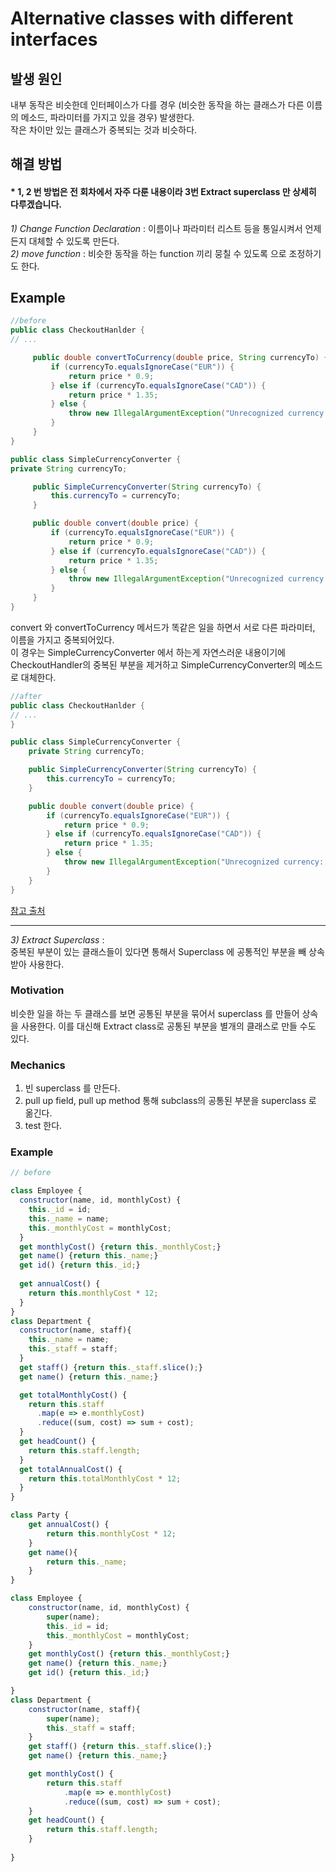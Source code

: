 # Alternative classes with different interfaces 

## 발생 원인 
내부 동작은 비슷한데 인터페이스가 다를 경우 (비슷한 동작을 하는 클래스가 다른 이름의 메소드, 파라미터를 가지고 있을 경우) 발생한다.  
작은 차이만 있는 클래스가 중복되는 것과 비슷하다.  

## 해결 방법
#### *  1, 2 번 방법은 전 회차에서 자주 다룬 내용이라 3번 Extract superclass 만 상세히 다루겠습니다.   
*1) Change Function Declaration* : 이름이나 파라미터 리스트 등을 통일시켜서 언제든지 대체할 수 있도록 만든다.    
*2) move function* : 비슷한 동작을 하는 function 끼리 뭉칠 수 있도록  으로 조정하기도 한다.
## Example 
~~~ java   
//before
public class CheckoutHanlder {
// ...

     public double convertToCurrency(double price, String currencyTo) {
         if (currencyTo.equalsIgnoreCase("EUR")) {
             return price * 0.9;
         } else if (currencyTo.equalsIgnoreCase("CAD")) {
             return price * 1.35;
         } else {
             throw new IllegalArgumentException("Unrecognized currency: " + currencyTo);
         }
     }
}

public class SimpleCurrencyConverter {
private String currencyTo;

     public SimpleCurrencyConverter(String currencyTo) {
         this.currencyTo = currencyTo;
     }

     public double convert(double price) {
         if (currencyTo.equalsIgnoreCase("EUR")) {
             return price * 0.9;
         } else if (currencyTo.equalsIgnoreCase("CAD")) {
             return price * 1.35;
         } else {
             throw new IllegalArgumentException("Unrecognized currency: " + currencyTo);
         }
     }
}
~~~

convert 와 convertToCurrency 메서드가 똑같은 일을 하면서 서로 다른 파라미터, 이름을 가지고 중복되어있다.  
이 경우는 SimpleCurrencyConverter 에서 하는게 자연스러운 내용이기에 CheckoutHandler의 중복된 부분을 제거하고 SimpleCurrencyConverter의 메소드로 대체한다.  

~~~java
//after
public class CheckoutHanlder {
// ...
}

public class SimpleCurrencyConverter {
    private String currencyTo;

    public SimpleCurrencyConverter(String currencyTo) {
        this.currencyTo = currencyTo;
    }

    public double convert(double price) {
        if (currencyTo.equalsIgnoreCase("EUR")) {
            return price * 0.9;
        } else if (currencyTo.equalsIgnoreCase("CAD")) {
            return price * 1.35;
        } else {
            throw new IllegalArgumentException("Unrecognized currency: " + currencyTo);
        }
    }
}
~~~
[참고 출처](https://ducmanhphan.github.io/2020-01-24-Fixing-object-oriented-abusers/#alternative-classes-with-different-interfaces)

---

*3) Extract Superclass* :   
중복된 부분이 있는 클래스들이 있다면  통해서 Superclass 에 공통적인 부분을 빼 상속받아 사용한다.   

### Motivation 
비슷한 일을 하는 두 클래스를 보면 공통된 부분을 묶어서 superclass 를 만들어 상속을 사용한다. 
이를 대신해 Extract class로 공통된 부분을 별개의 클래스로 만들 수도 있다. 

### Mechanics 
1. 빈 superclass 를 만든다.  
2. pull up field, pull up method 통해 subclass의 공통된 부분을 superclass 로 옮긴다.  
3. test 한다.  

### Example 
~~~javascript
// before 

class Employee {
  constructor(name, id, monthlyCost) {
    this._id = id;
    this._name = name;
    this._monthlyCost = monthlyCost;
  }
  get monthlyCost() {return this._monthlyCost;}
  get name() {return this._name;}
  get id() {return this._id;}
  
  get annualCost() {
    return this.monthlyCost * 12;
  }
}
class Department {
  constructor(name, staff){
    this._name = name;
    this._staff = staff;
  }
  get staff() {return this._staff.slice();}
  get name() {return this._name;}

  get totalMonthlyCost() {
    return this.staff
      .map(e => e.monthlyCost)
      .reduce((sum, cost) => sum + cost);
  }
  get headCount() {
    return this.staff.length;
  }
  get totalAnnualCost() {
    return this.totalMonthlyCost * 12;
  }
}

~~~

~~~javascript
class Party {
    get annualCost() {
        return this.monthlyCost * 12;
    }
    get name(){
        return this._name;
    }
}

class Employee {
    constructor(name, id, monthlyCost) {
        super(name);
        this._id = id;
        this._monthlyCost = monthlyCost;
    }
    get monthlyCost() {return this._monthlyCost;}
    get name() {return this._name;}
    get id() {return this._id;}

}
class Department {
    constructor(name, staff){
        super(name);
        this._staff = staff;
    }
    get staff() {return this._staff.slice();}
    get name() {return this._name;}

    get monthlyCost() {
        return this.staff
            .map(e => e.monthlyCost)
            .reduce((sum, cost) => sum + cost);
    }
    get headCount() {
        return this.staff.length;
    }
 
}

~~~